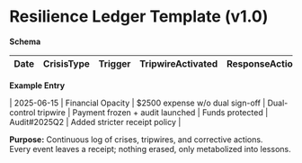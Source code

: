 # Resilience Ledger Template (v1.0)

**Schema**

| Date | CrisisType | Trigger | TripwireActivated | ResponseAction | Outcome | AuditRef | LessonsLearned |
|------|-------------|----------|-------------------|----------------|----------|-----------|----------------|

**Example Entry**

| 2025-06-15 | Financial Opacity | $2500 expense w/o dual sign-off | Dual-control tripwire | Payment frozen + audit launched | Funds protected | Audit#2025Q2 | Added stricter receipt policy |

**Purpose:** Continuous log of crises, tripwires, and corrective actions.  
Every event leaves a receipt; nothing erased, only metabolized into lessons.
